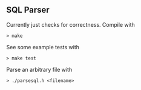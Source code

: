 ## SQL Parser

Currently just checks for correctness. Compile with

```
> make
```

See some example tests with

```
> make test
```

Parse an arbitrary file with

```
> ./parsesql.h <filename>
```